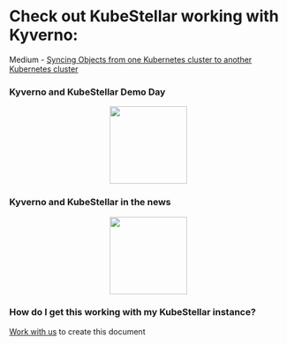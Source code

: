 # Check out KubeStellar working with Kyverno:

Medium - [Syncing Objects from one Kubernetes cluster to another Kubernetes cluster](https://medium.com/@yana1205dev/syncing-objects-between-kubernetes-kubernetes-bcedafdc80c2)<br/>

### Kyverno and KubeStellar Demo Day

<p align=center>
<div id="spinner1">
  <img width="140" height="140" src="../../../images/spinner.gif" class="centerImage">
</div>
<iframe class="centerImage" id="embed1" width="0" height="0" src="https://www.youtube.com/embed/tcpequs5pVM?controls=0" title="YouTube video player" frameborder="0" allow="accelerometer; autoplay; clipboard-write; encrypted-media; gyroscope; picture-in-picture; web-share" allowfullscreen style="visibility:hidden;" onload= "document.getElementById('spinner1').style.display='none';document.getElementById('embed1').style.visibility='visible';document.getElementById('embed1').width='720';document.getElementById('embed1').height='400';"></iframe>
<!-- ![type:video](https://www.youtube.com/embed/tcpequs5pVM) -->
</p>

### Kyverno and KubeStellar in the news

<p align=center>
<div id="spinner2">
  <img width="140" height="140" src="../../../images/spinner.gif" class="centerImage">
</div>
<iframe class="centerImage" id='embed2' src="https://www.linkedin.com/embed/feed/update/urn:li:share:7072623853629263875" scrolling=no height="0" width="0" frameborder="0" allowfullscreen="" title="Kyverno and KubeStellar" style="visibility:hidden;" onload= "document.getElementById('spinner2').style.display='none';document.getElementById('embed2').style.visibility='visible';document.getElementById('embed2').width='740';document.getElementById('embed2').height='400';"></iframe>
</p>

### How do I get this working with my KubeStellar instance?

[Work with us](https://cloud-native.slack.com/archives/C097094RZ3M) to create this document

<style type="text/css">
.centerImage
{
    display: block;
    margin: auto;
}
</style>

